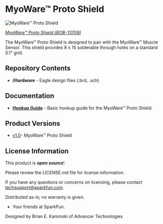 MyoWare™ Proto Shield
========================================

![MyoWare™ Proto Shield](https://cdn.sparkfun.com//assets/parts/1/1/1/4/2/13709-01.jpg)

[*MyoWare™ Proto Shield (BOB-13709)*](https://www.sparkfun.com/products/13709)

The MyoWare™ Proto Shield is designed to pair with the MyoWare™ Muscle Sensor. This shield provides 8 x 15 solderable through holes on a standard 0.1" grid.

Repository Contents
-------------------

* **/Hardware** - Eagle design files (.brd, .sch)

Documentation
--------------
* **[Hookup Guide](https://learn.sparkfun.com/tutorials/myoware-muscle-sensor-kit)** - Basic hookup guide for the MyoWare™ Proto Shield.

Product Versions
----------------
* [v1.0](https://www.sparkfun.com/products/13709)- MyoWare™ Proto Shield

License Information
-------------------

This product is _**open source**_!

Please review the LICENSE.md file for license information.

If you have any questions or concerns on licensing, please contact techsupport@sparkfun.com.

Distributed as-is; no warranty is given.

- Your friends at SparkFun.

Designed by Brian E. Kaminski of Advancer Technologies
